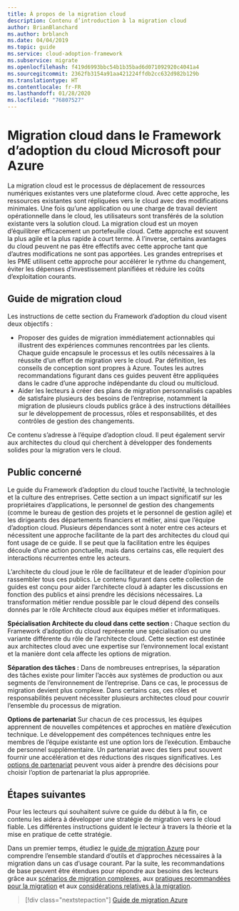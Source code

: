 ```yaml
---
title: À propos de la migration cloud
description: Contenu d’introduction à la migration cloud
author: BrianBlanchard
ms.author: brblanch
ms.date: 04/04/2019
ms.topic: guide
ms.service: cloud-adoption-framework
ms.subservice: migrate
ms.openlocfilehash: f419d6993bbc54b1b35bad6d071092920c4041a4
ms.sourcegitcommit: 2362fb3154a91aa421224ffdb2cc632d982b129b
ms.translationtype: HT
ms.contentlocale: fr-FR
ms.lasthandoff: 01/28/2020
ms.locfileid: "76807527"
---
```

# <a name="cloud-migration-in-the-microsoft-cloud-adoption-framework-for-azure"></a>Migration cloud dans le Framework d’adoption du cloud Microsoft pour Azure

La migration cloud est le processus de déplacement de ressources numériques existantes vers une plateforme cloud. Avec cette approche, les ressources existantes sont répliquées vers le cloud avec des modifications minimales. Une fois qu’une application ou une charge de travail devient opérationnelle dans le cloud, les utilisateurs sont transférés de la solution existante vers la solution cloud. La migration cloud est un moyen d’équilibrer efficacement un portefeuille cloud. Cette approche est souvent la plus agile et la plus rapide à court terme. À l’inverse, certains avantages du cloud peuvent ne pas être effectifs avec cette approche tant que d’autres modifications ne sont pas apportées. Les grandes entreprises et les PME utilisent cette approche pour accélérer le rythme du changement, éviter les dépenses d’investissement planifiées et réduire les coûts d’exploitation courants.

## <a name="cloud-migration-guidance"></a>Guide de migration cloud

Les instructions de cette section du Framework d’adoption du cloud visent deux objectifs :

- Proposer des guides de migration immédiatement actionnables qui illustrent des expériences communes rencontrées par les clients. Chaque guide encapsule le processus et les outils nécessaires à la réussite d’un effort de migration vers le cloud. Par définition, les conseils de conception sont propres à Azure. Toutes les autres recommandations figurant dans ces guides peuvent être appliquées dans le cadre d’une approche indépendante du cloud ou multicloud.
- Aider les lecteurs à créer des plans de migration personnalisés capables de satisfaire plusieurs des besoins de l’entreprise, notamment la migration de plusieurs clouds publics grâce à des instructions détaillées sur le développement de processus, rôles et responsabilités, et des contrôles de gestion des changements.

Ce contenu s’adresse à l’équipe d’adoption cloud. Il peut également servir aux architectes du cloud qui cherchent à développer des fondements solides pour la migration vers le cloud.

## <a name="intended-audience"></a>Public concerné

Le guide du Framework d’adoption du cloud touche l’activité, la technologie et la culture des entreprises. Cette section a un impact significatif sur les propriétaires d’applications, le personnel de gestion des changements (comme le bureau de gestion des projets et le personnel de gestion agile) et les dirigeants des départements financiers et métier, ainsi que l’équipe d’adoption cloud. Plusieurs dépendances sont à noter entre ces acteurs et nécessitent une approche facilitante de la part des architectes du cloud qui font usage de ce guide. Il se peut que la facilitation entre les équipes découle d’une action ponctuelle, mais dans certains cas, elle requiert des interactions récurrentes entre les acteurs.

L’architecte du cloud joue le rôle de facilitateur et de leader d’opinion pour rassembler tous ces publics. Le contenu figurant dans cette collection de guides est conçu pour aider l’architecte cloud à adapter les discussions en fonction des publics et ainsi prendre les décisions nécessaires. La transformation métier rendue possible par le cloud dépend des conseils donnés par le rôle Architecte cloud aux équipes métier et informatiques.

**Spécialisation Architecte du cloud dans cette section :** Chaque section du Framework d’adoption du cloud représente une spécialisation ou une variante différente du rôle de l’architecte cloud. Cette section est destinée aux architectes cloud avec une expertise sur l’environnement local existant et la manière dont cela affecte les options de migration.

**Séparation des tâches :** Dans de nombreuses entreprises, la séparation des tâches existe pour limiter l’accès aux systèmes de production ou aux segments de l’environnement de l’entreprise. Dans ce cas, le processus de migration devient plus complexe. Dans certains cas, ces rôles et responsabilités peuvent nécessiter plusieurs architectes cloud pour couvrir l’ensemble du processus de migration.

**Options de partenariat** Sur chacun de ces processus, les équipes apprennent de nouvelles compétences et approches en matière d’exécution technique. Le développement des compétences techniques entre les membres de l’équipe existante est une option lors de l’exécution. Embauche de personnel supplémentaire. Un partenariat avec des tiers peut souvent fournir une accélération et des réductions des risques significatives. Les [options de partenariat](./migration-considerations/assess/partnership-options.md) peuvent vous aider à prendre des décisions pour choisir l’option de partenariat la plus appropriée.

## <a name="next-steps"></a>Étapes suivantes

Pour les lecteurs qui souhaitent suivre ce guide du début à la fin, ce contenu les aidera à développer une stratégie de migration vers le cloud fiable. Les différentes instructions guident le lecteur à travers la théorie et la mise en pratique de cette stratégie.

Dans un premier temps, étudiez le [guide de migration Azure](./azure-migration-guide/index.md) pour comprendre l’ensemble standard d’outils et d’approches nécessaires à la migration dans un cas d’usage courant. Par la suite, les recommandations de base peuvent être étendues pour répondre aux besoins des lecteurs grâce aux [scénarios de migration complexes](./expanded-scope/index.md), aux [pratiques recommandées pour la migration](./azure-best-practices/index.md) et aux [considérations relatives à la migration](./migration-considerations/index.md).

> [!div class="nextstepaction"]
> [Guide de migration Azure](./azure-migration-guide/index.md)
